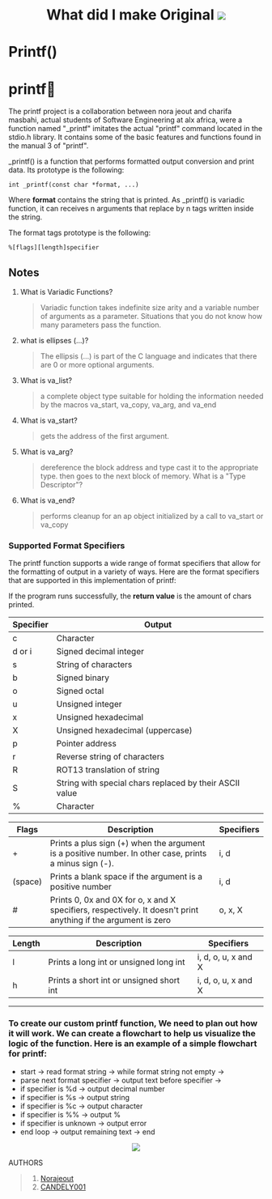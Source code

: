 <h1 align="center">

What did I make Original
![]( https://www.meme-arsenal.com/memes/06d855dcb15b089e23c1bd7e18c6b7b6.jpg)
# Printf()
# printf:tada:
The printf project is a collaboration between nora jeout and charifa masbahi, actual students of Software Engineering at alx africa, were a function named "_printf" imitates the actual "printf" command located in the stdio.h library. It contains some of the basic features and functions found in the manual 3 of "printf".

_printf() is a function that performs formatted output conversion and print data. Its prototype is the following:

	int _printf(const char *format, ...)

Where **format** contains the string that is printed. As _printf() is variadic function, it can receives n arguments that replace by n tags written inside the string.

The format tags prototype is the following:

	%[flags][length]specifier

 ## Notes

1. What is Variadic Functions?
	> Variadic function takes indefinite size arity and a variable number of arguments as a parameter. Situations that you do not know how many parameters pass the function.
2. what is ellipses (...)?
	> The ellipsis (...) is part of the C language and indicates that there are 0 or more optional arguments.
2. What is va_list?
	> a complete object type suitable for holding the information needed by the macros va_start, va_copy, va_arg, and va_end
3. What is va_start?
	> gets the address of the first argument.
4. What is va_arg?
	> dereference the block address and type cast it to the appropriate type. then goes to the next block of memory.
	> What is a "Type Descriptor"?
5. What is va_end?
	> performs cleanup for an ap object initialized by a call to va_start or va_copy
### Supported Format Specifiers
The printf function supports a wide range of format specifiers that allow for the formatting of output in a variety of ways. Here are the format specifiers that are supported in this implementation of printf:

If the program runs successfully, the **return value** is the amount of chars printed.

| Specifier | Output |
| ------------- | ------------- |
| c  | Character  |
| d or i | Signed decimal integer |
| s  | String of characters  |
| b  | Signed binary  |
| o  | Signed octal  |
| u  | Unsigned integer  |
| x  | Unsigned hexadecimal  |
| X  | Unsigned hexadecimal (uppercase)  |
| p  | Pointer address  |
| r  | Reverse string of characters |
| R  | ROT13 translation of string |
| S  | String with special chars replaced by their ASCII value  |
| %  | Character  |

| Flags | Description | Specifiers |
| ------------- | ------------- | ------------- | 
| +  | Prints a plus sign (+) when the argument is a positive number. In other case, prints a minus sign (-). | i, d |
| (space) | Prints a blank space if the argument is a positive number | i, d |
| #  | Prints 0, 0x and 0X for o, x and X specifiers, respectively. It doesn't print anything if the argument is zero | o, x, X |

| Length | Description | Specifiers |
| ------------- | ------------- | ------------- | 
| l | Prints a long int or unsigned long int | i, d, o, u, x and X |
| h | Prints a short int or unsigned short int | i, d, o, u, x and X |

------------


### To create our custom printf function, We need to plan out how it will work. We can create a flowchart to help us visualize the logic of the function. Here is an example of a simple flowchart for printf:

- start -> read format string -> while format string not empty ->
- parse next format specifier -> output text before specifier ->
- if specifier is %d -> output decimal number
- if specifier is %s -> output string
- if specifier is %c -> output character
- if specifier is %% -> output %
- if specifier is unknown -> output error
- end loop -> output remaining text -> end
<p align="center">  
<img src ="https://www.alxafrica.com/wp-content/uploads/2023/01/path-1.svg">
</p>
AUTHORS

> 1. [Norajeout](https://github.com/Norajeout)
> 2. [CANDELY001](https://github.com/CANDELY001)
